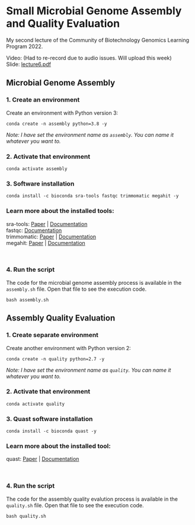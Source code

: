 # Small Microbial Genome Assembly and Quality Evaluation

My second lecture of the Community of Biotechnology Genomics Learning Program 2022.

Video: (Had to re-record due to audio issues. Will upload this week) <br/>
Slide: [lecture6.pdf](https://github.com/nahid18/cobgenomics-workshop-2022/blob/master/lecture-6/lecture6.pdf)

## Microbial Genome Assembly

### 1. Create an environment
Create an environment with Python version 3:

```
conda create -n assembly python=3.8 -y
```

*Note: I have set the environment name as `assembly`. You can name it whatever you want to.*

### 2. Activate that environment
```
conda activate assembly
```

### 3. Software installation
```
conda install -c bioconda sra-tools fastqc trimmomatic megahit -y
```
### **Learn more about the installed tools:**
sra-tools: [Paper](https://dx.doi.org/10.1093%2Fnar%2Fgkq1019) | [Documentation](https://github.com/ncbi/sra-tools#readme) <br/>
fastqc: [Documentation](https://www.bioinformatics.babraham.ac.uk/projects/fastqc/) <br/>
trimmomatic: [Paper](https://doi.org/10.1093/bioinformatics/btu170) | [Documentation](http://www.usadellab.org/cms/?page=trimmomatic) <br/>
megahit: [Paper](https://doi.org/10.1093/bioinformatics/btv033) | [Documentation](https://github.com/voutcn/megahit#readme) <br/>

<br/>

### 4. Run the script
The code for the microbial genome assembly process is available in the `assembly.sh` file. Open that file to see the execution code.
```
bash assembly.sh
```


## Assembly Quality Evaluation

### 1. Create separate environment
Create another environment with Python version 2:

```
conda create -n quality python=2.7 -y
```

*Note: I have set the environment name as `quality`. You can name it whatever you want to.*

### 2. Activate that environment
```
conda activate quality
```

### 3. Quast software installation
```
conda install -c bioconda quast -y
```
### **Learn more about the installed tool:**
quast: [Paper](https://doi.org/10.1093/bioinformatics/btt086) | [Documentation](http://quast.sourceforge.net/docs/manual.html) <br/>

<br/>

### 4. Run the script
The code for the assembly quality evalution process is available in the `quality.sh` file. Open that file to see the execution code.
```
bash quality.sh
```
